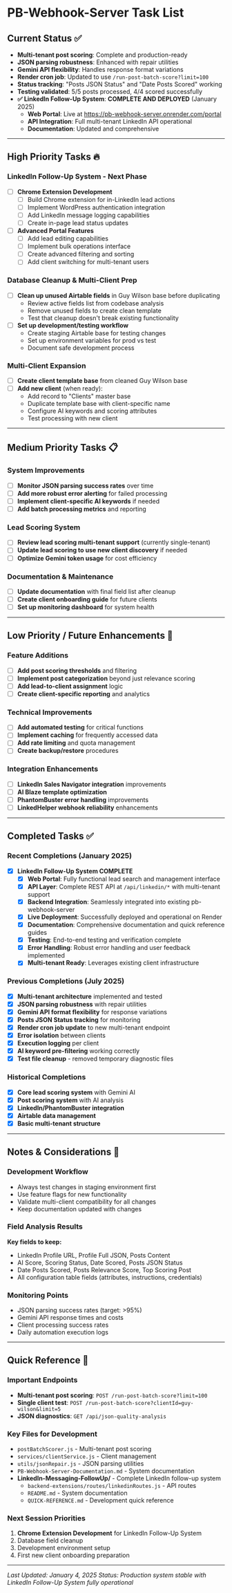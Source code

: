# PB-Webhook-Server Task List

## Current Status ✅
- **Multi-tenant post scoring**: Complete and production-ready
- **JSON parsing robustness**: Enhanced with repair utilities
- **Gemini API flexibility**: Handles response format variations
- **Render cron job**: Updated to use `/run-post-batch-score?limit=100`
- **Status tracking**: "Posts JSON Status" and "Date Posts Scored" working
- **Testing validated**: 5/5 posts processed, 4/4 scored successfully
- **✅ LinkedIn Follow-Up System**: **COMPLETE AND DEPLOYED** (January 2025)
  - **Web Portal**: Live at https://pb-webhook-server.onrender.com/portal
  - **API Integration**: Full multi-tenant LinkedIn API operational
  - **Documentation**: Updated and comprehensive

---

## High Priority Tasks 🔥

### LinkedIn Follow-Up System - Next Phase
- [ ] **Chrome Extension Development**
  - [ ] Build Chrome extension for in-LinkedIn lead actions
  - [ ] Implement WordPress authentication integration
  - [ ] Add LinkedIn message logging capabilities
  - [ ] Create in-page lead status updates
- [ ] **Advanced Portal Features**
  - [ ] Add lead editing capabilities
  - [ ] Implement bulk operations interface
  - [ ] Create advanced filtering and sorting
  - [ ] Add client switching for multi-tenant users

### Database Cleanup & Multi-Client Prep
- [ ] **Clean up unused Airtable fields** in Guy Wilson base before duplicating
  - Review active fields list from codebase analysis
  - Remove unused fields to create clean template
  - Test that cleanup doesn't break existing functionality
- [ ] **Set up development/testing workflow**
  - Create staging Airtable base for testing changes
  - Set up environment variables for prod vs test
  - Document safe development process

### Multi-Client Expansion
- [ ] **Create client template base** from cleaned Guy Wilson base
- [ ] **Add new client** (when ready):
  - Add record to "Clients" master base
  - Duplicate template base with client-specific name
  - Configure AI keywords and scoring attributes
  - Test processing with new client

---

## Medium Priority Tasks 📋

### System Improvements
- [ ] **Monitor JSON parsing success rates** over time
- [ ] **Add more robust error alerting** for failed processing
- [ ] **Implement client-specific AI keywords** if needed
- [ ] **Add batch processing metrics** and reporting

### Lead Scoring System
- [ ] **Review lead scoring multi-tenant support** (currently single-tenant)
- [ ] **Update lead scoring to use new client discovery** if needed
- [ ] **Optimize Gemini token usage** for cost efficiency

### Documentation & Maintenance
- [ ] **Update documentation** with final field list after cleanup
- [ ] **Create client onboarding guide** for future clients
- [ ] **Set up monitoring dashboard** for system health

---

## Low Priority / Future Enhancements 🔮

### Feature Additions
- [ ] **Add post scoring thresholds** and filtering
- [ ] **Implement post categorization** beyond just relevance scoring
- [ ] **Add lead-to-client assignment** logic
- [ ] **Create client-specific reporting** and analytics

### Technical Improvements
- [ ] **Add automated testing** for critical functions
- [ ] **Implement caching** for frequently accessed data
- [ ] **Add rate limiting** and quota management
- [ ] **Create backup/restore** procedures

### Integration Enhancements
- [ ] **LinkedIn Sales Navigator integration** improvements
- [ ] **AI Blaze template optimization**
- [ ] **PhantomBuster error handling** improvements
- [ ] **LinkedHelper webhook reliability** enhancements

---

## Completed Tasks ✅

### Recent Completions (January 2025)
- [x] **LinkedIn Follow-Up System COMPLETE**
  - [x] **Web Portal**: Fully functional lead search and management interface
  - [x] **API Layer**: Complete REST API at `/api/linkedin/*` with multi-tenant support
  - [x] **Backend Integration**: Seamlessly integrated into existing pb-webhook-server
  - [x] **Live Deployment**: Successfully deployed and operational on Render
  - [x] **Documentation**: Comprehensive documentation and quick reference guides
  - [x] **Testing**: End-to-end testing and verification complete
  - [x] **Error Handling**: Robust error handling and user feedback implemented
  - [x] **Multi-tenant Ready**: Leverages existing client infrastructure

### Previous Completions (July 2025)
- [x] **Multi-tenant architecture** implemented and tested
- [x] **JSON parsing robustness** with repair utilities
- [x] **Gemini API format flexibility** for response variations
- [x] **Posts JSON Status tracking** for monitoring
- [x] **Render cron job update** to new multi-tenant endpoint
- [x] **Error isolation** between clients
- [x] **Execution logging** per client
- [x] **AI keyword pre-filtering** working correctly
- [x] **Test file cleanup** - removed temporary diagnostic files

### Historical Completions
- [x] **Core lead scoring system** with Gemini AI
- [x] **Post scoring system** with AI analysis
- [x] **LinkedIn/PhantomBuster integration**
- [x] **Airtable data management**
- [x] **Basic multi-tenant structure**

---

## Notes & Considerations 📝

### Development Workflow
- Always test changes in staging environment first
- Use feature flags for new functionality
- Validate multi-client compatibility for all changes
- Keep documentation updated with changes

### Field Analysis Results
**Key fields to keep:**
- LinkedIn Profile URL, Profile Full JSON, Posts Content
- AI Score, Scoring Status, Date Scored, Posts JSON Status
- Date Posts Scored, Posts Relevance Score, Top Scoring Post
- All configuration table fields (attributes, instructions, credentials)

### Monitoring Points
- JSON parsing success rates (target: >95%)
- Gemini API response times and costs
- Client processing success rates
- Daily automation execution logs

---

## Quick Reference 🔗

### Important Endpoints
- **Multi-tenant post scoring**: `POST /run-post-batch-score?limit=100`
- **Single client test**: `POST /run-post-batch-score?clientId=guy-wilson&limit=5`
- **JSON diagnostics**: `GET /api/json-quality-analysis`

### Key Files for Development
- `postBatchScorer.js` - Multi-tenant post scoring
- `services/clientService.js` - Client management
- `utils/jsonRepair.js` - JSON parsing utilities
- `PB-Webhook-Server-Documentation.md` - System documentation
- **LinkedIn-Messaging-FollowUp/** - Complete LinkedIn follow-up system
  - `backend-extensions/routes/linkedinRoutes.js` - API routes
  - `README.md` - System documentation
  - `QUICK-REFERENCE.md` - Development quick reference

### Next Session Priorities
1. **Chrome Extension Development** for LinkedIn Follow-Up System
2. Database field cleanup
3. Development environment setup
4. First new client onboarding preparation

---

*Last Updated: January 4, 2025*
*Status: Production system stable with LinkedIn Follow-Up System fully operational*
